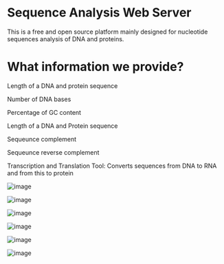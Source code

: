 # Sequence Analysis Web Server 
This is a free and open source platform mainly designed for nucleotide sequences analysis of DNA and proteins.


# What information we provide?
 Length of a DNA and protein sequence

 Number of DNA bases

 Percentage of GC content

 Length of a DNA and Protein sequence

 Sequeunce complement

 Sequeunce reverse complement

 Transcription and Translation Tool: Converts sequences from  DNA to RNA and from this to protein

![image](https://user-images.githubusercontent.com/127811480/230708487-21cea5ae-f210-428c-a94a-7787e162b77b.png)

![image](https://user-images.githubusercontent.com/127811480/230708737-b182ffbb-09f0-4aa1-bd60-d0d26f894126.png)

![image](https://user-images.githubusercontent.com/127811480/230708501-a86f91a4-9bb5-4247-a45f-1eb88f741f4f.png)

![image](https://user-images.githubusercontent.com/127811480/230708770-e7737c70-f791-4cd6-b57b-8a969fbb6cdf.png)

![image](https://user-images.githubusercontent.com/127811480/230708823-15579f82-9e5b-43b1-922b-7a4fc997a93e.png)

![image](https://user-images.githubusercontent.com/127811480/230708781-264d5f73-65ed-491c-90fc-06db8d90f7b9.png)




